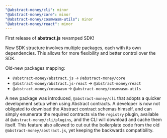 ```yaml
---
"@abstract-money/cli": minor
"@abstract-money/core": minor
"@abstract-money/cosmwasm-utils": minor
"@abstract-money/react": minor
---
```


First release of **abstract.js** revamped SDK!

New SDK structure involves multiple packages, each with its own dependencies.
This allows for more flexibility and better control over the SDK.

Old-new packages mapping:

- `@abstract-money/abstract.js` -> `@abstract-money/core`
- `@abstract-money/abstract.js-react` -> `@abstract-money/react`
- `@abstract-money/cosmwasm` -> `@abstract-money/cosmwasm-utils`

A new package was introduced, `@abstract-money/cli` that adopts a quicker
development setup when using Abstract contracts.
A developer is now not obligated to download the Abstract contract schemas himself,
and can simply enumerate the required contracts via the `registry` plugin,
available at `@abstract-money/cli/plugins`, and the CLI will download and cache them
itself.
This feature also allowed to cut out the boilerplate code from the old `@abstract-money/abstract.js`,
yet keeping the backwards compatibility.
